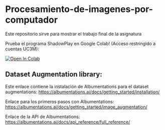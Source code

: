 # Procesamiento-de-imagenes-por-computador
Este repositorio sirve para mostrar el trabajo final de la asignatura

Prueba el programa ShadowPlay en Google Colab! (Acceso restringido a cuentas UC3M):

<a target="_blank" href="https://colab.research.google.com/drive/1mJ9ryTzob7kJ5Yode1Jg0yRGT3KiaAQK?usp=sharing">
  <img src="https://colab.research.google.com/assets/colab-badge.svg" alt="Open In Colab"/>
</a>

## Dataset Augmentation library:

Este enlace contiene la instalación de Albumentations para el dataset augmentations:
https://albumentations.ai/docs/getting_started/installation/

Enlace para los primeros pasos con Albumentations:
https://albumentations.ai/docs/getting_started/image_augmentation/

Enlace de la API de Albumentations:
https://albumentations.ai/docs/api_reference/full_reference/
